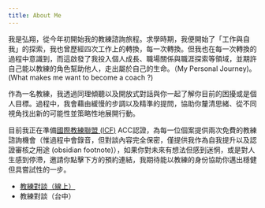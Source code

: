 ```yaml
---
title: About Me
---
```


我是弘翔，從今年初開始我的教練諮詢旅程。求學時期，我便開始了「工作與自我」的探索，我也曾歷經四次工作上的轉換，每一次轉換。但我也在每一次轉換的過程中意識到，而這啟發了我投入個人成長、職場關係與職涯探索等領域，並期許自己能以教練的角色幫助他人，走出屬於自己的生命。（My Personal Journey)。(What makes me want to become a coach ?)

作為一名教練，我透過同理傾聽以及開放式對話與你一起了解你目前的困擾或是個人目標。過程中，我會藉由緩慢的步調以及精準的提問，協助你釐清思緒、從不同視角找出新的可能性並策略性地展開行動。

目前我正在準備[國際教練聯盟 (ICF)](https://icftaiwan.org/) ACC認證，為每一位個案提供兩次免費的教練諮詢機會（惟過程中會錄音，但對談內容完全保密，僅提供我作為自我提升以及認證審核之用途 (obsidian footnote)），如果你對未來有想法但感到迷惘，或是對人生感到停滯，邀請你點擊下方的預約連結，我期待能以教練的身份協助你邁出穩健但具嘗試性的一步。

+ [教練對談（線上）](https://book.morgen.so/joseanchien/online-coaching)
+ 教練對談（台中）